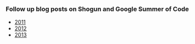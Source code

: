 ### Follow up blog posts on Shogun and Google Summer of Code
 * [2011](http://google-opensource.blogspot.co.uk/2011/09/shogun-aims-high-with-google-summer-of.html)
 * [2012](http://sonnenburgs.de/soeren/category/blog/#shogun-google-summer-code-2012)
 * [2013](http://www.shogun-toolbox.org/page/Events/gsoc2013_follow_up)
